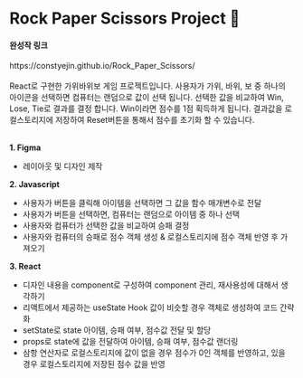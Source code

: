 <h1>Rock Paper Scissors Project 🤖</h1>

<h4>완성작 링크</h4>
https://constyejin.github.io/Rock_Paper_Scissors/
<br>
<br>
React로 구현한 가위바위보 게임 프로젝트입니다. 사용자가 가위, 바위, 보 중 하나의 아이콘을 선택하면 컴퓨터는 랜덤으로 값이 선택 됩니다. 선택한 값을 비교하여 Win, Lose, Tie로 결과를 결정 합니다. Win이라면 점수를 1점 획득하게 됩니다. 결과값을 로컬스토리지에 저장하여 Reset버튼을 통해서 점수를 초기화 할 수 있습니다. 
<br>
<br>

<b>1. Figma</b>
- 레이아웃 및 디자인 제작

<b>2. Javascript</b>
- 사용자가 버튼을 클릭해 아이템을 선택하면 그 값을 함수 매개변수로 전달
- 사용자가 버튼을 선택하면, 컴퓨터는 랜덤으로 아이템 중 하나 선택
- 사용자와 컴퓨터가 선택한 값을 비교하여 승패 결정
- 사용자와 컴퓨터의 승패로 점수 객체 생성 & 로컬스토리지에 점수 객체 반영 후 가져오기

<b>3. React</b>
- 디자인 내용을 component로 구성하여 component 관리, 재사용성에 대해서 생각하기
- 리액트에서 제공하는 useState Hook 값이 비슷할 경우 객체로 생성하여 코드 간략화
- setState로 state 아이템, 승패 여부, 점수값 전달 및 할당
- props로 state에 값을 전달하여 아이템, 승패 여부, 점수값 랜더링
- 삼항 연산자로 로컬스토리지에 값이 없을 경우 점수가 0인 객체를 반영하고, 있을 경우 로컬스토리지에 저장된 점수 값을 반영

  
